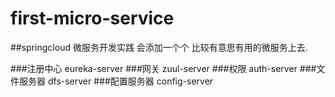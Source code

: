 # first-micro-service
##springcloud 微服务开发实践   会添加一个个 比较有意思有用的微服务上去.


###注册中心         eureka-server
###网关             zuul-server
###权限             auth-server
###文件服务器        dfs-server
###配置服务器        config-server
